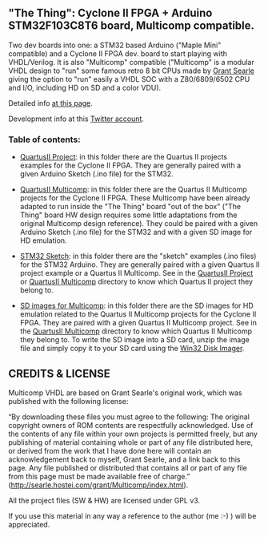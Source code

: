 ## "The Thing": Cyclone II FPGA + Arduino STM32F103C8T6 board, Multicomp compatible.

Two dev boards into one: a STM32 based Arduino ("Maple Mini" compatible) and a Cyclone II FPGA dev. board to start playing with VHDL/Verilog. It is also "Multicomp" compatible ("Multicomp" is a modular VHDL design to "run" some famous retro 8 bit CPUs made by [Grant Searle](http://searle.hostei.com/grant/Multicomp) giving the option to "run" easily a VHDL SOC with a Z80/6809/6502 CPU and I/O, including HD on SD and a color VDU).

Detailed info [at this page](https://hackaday.io/project/163683-the-thing-fpga-stm32).

Development info at this [Twitter account](https://twitter.com/Just4Fun_J4Fun).

### Table of contents:
* [QuartusII Project](https://github.com/SuperFabius/The-Thing-FPGA-STM32/tree/master/QuartusII%20Project):
in this folder there are the Quartus II projects examples for the Cyclone II FPGA. They are generally paired with a given Arduino Sketch (.ino file) for the STM32.

* [QuartusII Multicomp](https://github.com/SuperFabius/The-Thing-FPGA-STM32/tree/master/QuartusII%20Multicomp):
in this folder there are the Quartus II Multicomp projects for the Cyclone II FPGA. These Multicomp have been already adapted to run inside the "The Thing" board "out of the box" ("The Thing" board HW design requires some little adaptations from the original Multicomp design reference). They could be paired with a given Arduino Sketch (.ino file) for the STM32 and with a given SD image for HD emulation.

* [STM32 Sketch](https://github.com/SuperFabius/The-Thing-FPGA-STM32/tree/master/STM32%20Sketch):
in this folder there are the "sketch" examples (.ino files) for the STM32 Arduino. They are generally paired with a given Quartus II project example or a Quartus II Multicomp. See in the [QuartusII Project](https://github.com/SuperFabius/The-Thing-FPGA-STM32/tree/master/QuartusII%20Project) or [QuartusII Multicomp](https://github.com/SuperFabius/The-Thing-FPGA-STM32/tree/master/QuartusII%20Multicomp) directory to know which Quartus II project they belong to.

* [SD images for Multicomp](https://github.com/SuperFabius/The-Thing-FPGA-STM32/tree/master/SD%20images%20for%20Multicomp):
in this folder there are the SD images for HD emulation related to the Quartus II Multicomp projects for the Cyclone II FPGA. They are paired with a given Quartus II Multicomp project. See in the [QuartusII Multicomp](https://github.com/SuperFabius/The-Thing-FPGA-STM32/tree/master/QuartusII%20Multicomp) directory to know which Quartus II Multicomp they belong to. To write the SD image into a SD card, unzip the image file and simply copy it to your SD card using the [Win32 Disk Imager](https://sourceforge.net/projects/win32diskimager/).

## CREDITS & LICENSE

Multicomp VHDL are based on Grant Searle's original work, which was published with the following license:

“By downloading these files you must agree to the following: The original copyright owners of ROM contents are respectfully acknowledged. Use of the contents of any file within your own projects is permitted freely, but any publishing of material containing whole or part of any file distributed here, or derived from the work that I have done here will contain an acknowledgement back to myself, Grant Searle, and a link back to this page. Any file published or distributed that contains all or part of any file from this page must be made available free of charge.” (http://searle.hostei.com/grant/Multicomp/index.html).

All the project files (SW & HW) are licensed under GPL v3.

If you use this material in any way a reference to the author (me :-) ) will be appreciated.
